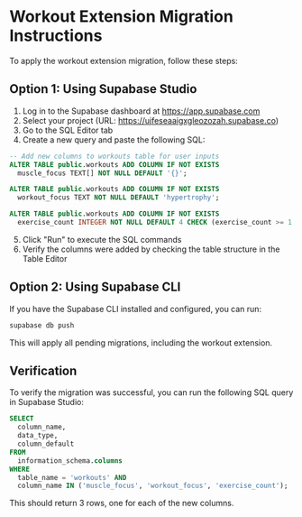# Workout Extension Migration Instructions

To apply the workout extension migration, follow these steps:

## Option 1: Using Supabase Studio

1. Log in to the Supabase dashboard at https://app.supabase.com
2. Select your project (URL: https://ujfeseaaigxgleozozah.supabase.co)
3. Go to the SQL Editor tab
4. Create a new query and paste the following SQL:

```sql
-- Add new columns to workouts table for user inputs
ALTER TABLE public.workouts ADD COLUMN IF NOT EXISTS
  muscle_focus TEXT[] NOT NULL DEFAULT '{}';

ALTER TABLE public.workouts ADD COLUMN IF NOT EXISTS
  workout_focus TEXT NOT NULL DEFAULT 'hypertrophy';

ALTER TABLE public.workouts ADD COLUMN IF NOT EXISTS
  exercise_count INTEGER NOT NULL DEFAULT 4 CHECK (exercise_count >= 1 AND exercise_count <= 10);
```

5. Click "Run" to execute the SQL commands
6. Verify the columns were added by checking the table structure in the Table Editor

## Option 2: Using Supabase CLI

If you have the Supabase CLI installed and configured, you can run:

```bash
supabase db push
```

This will apply all pending migrations, including the workout extension.

## Verification

To verify the migration was successful, you can run the following SQL query in Supabase Studio:

```sql
SELECT 
  column_name, 
  data_type, 
  column_default
FROM 
  information_schema.columns
WHERE 
  table_name = 'workouts' AND 
  column_name IN ('muscle_focus', 'workout_focus', 'exercise_count');
```

This should return 3 rows, one for each of the new columns.
